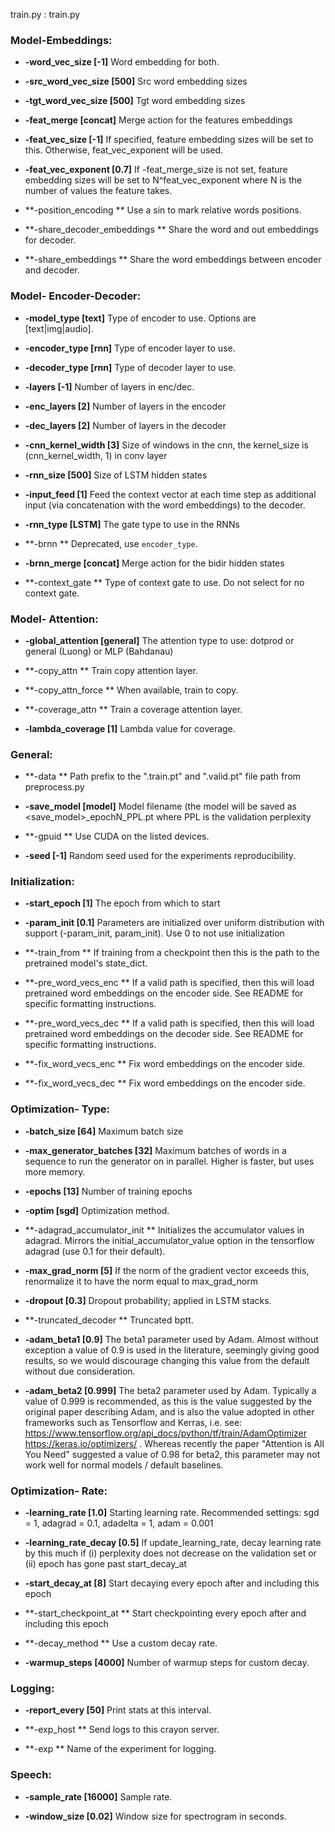 <!--- This file was automatically generated. Do not modify it manually but use the docs/options/generate.sh script instead. -->

train.py
:
train.py

### **Model-Embeddings**:
* **-word_vec_size [-1]** 
Word embedding for both.

* **-src_word_vec_size [500]** 
Src word embedding sizes

* **-tgt_word_vec_size [500]** 
Tgt word embedding sizes

* **-feat_merge [concat]** 
Merge action for the features embeddings

* **-feat_vec_size [-1]** 
If specified, feature embedding sizes will be set to this. Otherwise,
feat_vec_exponent will be used.

* **-feat_vec_exponent [0.7]** 
If -feat_merge_size is not set, feature embedding sizes will be set to
N^feat_vec_exponent where N is the number of values the feature takes.

* **-position_encoding ** 
Use a sin to mark relative words positions.

* **-share_decoder_embeddings ** 
Share the word and out embeddings for decoder.

* **-share_embeddings ** 
Share the word embeddings between encoder and decoder.

### **Model- Encoder-Decoder**:
* **-model_type [text]** 
Type of encoder to use. Options are [text|img|audio].

* **-encoder_type [rnn]** 
Type of encoder layer to use.

* **-decoder_type [rnn]** 
Type of decoder layer to use.

* **-layers [-1]** 
Number of layers in enc/dec.

* **-enc_layers [2]** 
Number of layers in the encoder

* **-dec_layers [2]** 
Number of layers in the decoder

* **-cnn_kernel_width [3]** 
Size of windows in the cnn, the kernel_size is (cnn_kernel_width, 1) in conv
layer

* **-rnn_size [500]** 
Size of LSTM hidden states

* **-input_feed [1]** 
Feed the context vector at each time step as additional input (via concatenation
with the word embeddings) to the decoder.

* **-rnn_type [LSTM]** 
The gate type to use in the RNNs

* **-brnn ** 
Deprecated, use `encoder_type`.

* **-brnn_merge [concat]** 
Merge action for the bidir hidden states

* **-context_gate ** 
Type of context gate to use. Do not select for no context gate.

### **Model- Attention**:
* **-global_attention [general]** 
The attention type to use: dotprod or general (Luong) or MLP (Bahdanau)

* **-copy_attn ** 
Train copy attention layer.

* **-copy_attn_force ** 
When available, train to copy.

* **-coverage_attn ** 
Train a coverage attention layer.

* **-lambda_coverage [1]** 
Lambda value for coverage.

### **General**:
* **-data ** 
Path prefix to the ".train.pt" and ".valid.pt" file path from preprocess.py

* **-save_model [model]** 
Model filename (the model will be saved as <save_model>_epochN_PPL.pt where PPL
is the validation perplexity

* **-gpuid ** 
Use CUDA on the listed devices.

* **-seed [-1]** 
Random seed used for the experiments reproducibility.

### **Initialization**:
* **-start_epoch [1]** 
The epoch from which to start

* **-param_init [0.1]** 
Parameters are initialized over uniform distribution with support (-param_init,
param_init). Use 0 to not use initialization

* **-train_from ** 
If training from a checkpoint then this is the path to the pretrained model's
state_dict.

* **-pre_word_vecs_enc ** 
If a valid path is specified, then this will load pretrained word embeddings on
the encoder side. See README for specific formatting instructions.

* **-pre_word_vecs_dec ** 
If a valid path is specified, then this will load pretrained word embeddings on
the decoder side. See README for specific formatting instructions.

* **-fix_word_vecs_enc ** 
Fix word embeddings on the encoder side.

* **-fix_word_vecs_dec ** 
Fix word embeddings on the encoder side.

### **Optimization- Type**:
* **-batch_size [64]** 
Maximum batch size

* **-max_generator_batches [32]** 
Maximum batches of words in a sequence to run the generator on in parallel.
Higher is faster, but uses more memory.

* **-epochs [13]** 
Number of training epochs

* **-optim [sgd]** 
Optimization method.

* **-adagrad_accumulator_init ** 
Initializes the accumulator values in adagrad. Mirrors the
initial_accumulator_value option in the tensorflow adagrad (use 0.1 for their
default).

* **-max_grad_norm [5]** 
If the norm of the gradient vector exceeds this, renormalize it to have the norm
equal to max_grad_norm

* **-dropout [0.3]** 
Dropout probability; applied in LSTM stacks.

* **-truncated_decoder ** 
Truncated bptt.

* **-adam_beta1 [0.9]** 
The beta1 parameter used by Adam. Almost without exception a value of 0.9 is
used in the literature, seemingly giving good results, so we would discourage
changing this value from the default without due consideration.

* **-adam_beta2 [0.999]** 
The beta2 parameter used by Adam. Typically a value of 0.999 is recommended, as
this is the value suggested by the original paper describing Adam, and is also
the value adopted in other frameworks such as Tensorflow and Kerras, i.e. see:
https://www.tensorflow.org/api_docs/python/tf/train/AdamOptimizer
https://keras.io/optimizers/ . Whereas recently the paper "Attention is All You
Need" suggested a value of 0.98 for beta2, this parameter may not work well for
normal models / default baselines.

### **Optimization- Rate**:
* **-learning_rate [1.0]** 
Starting learning rate. Recommended settings: sgd = 1, adagrad = 0.1, adadelta =
1, adam = 0.001

* **-learning_rate_decay [0.5]** 
If update_learning_rate, decay learning rate by this much if (i) perplexity does
not decrease on the validation set or (ii) epoch has gone past start_decay_at

* **-start_decay_at [8]** 
Start decaying every epoch after and including this epoch

* **-start_checkpoint_at ** 
Start checkpointing every epoch after and including this epoch

* **-decay_method ** 
Use a custom decay rate.

* **-warmup_steps [4000]** 
Number of warmup steps for custom decay.

### **Logging**:
* **-report_every [50]** 
Print stats at this interval.

* **-exp_host ** 
Send logs to this crayon server.

* **-exp ** 
Name of the experiment for logging.

### **Speech**:
* **-sample_rate [16000]** 
Sample rate.

* **-window_size [0.02]** 
Window size for spectrogram in seconds.
